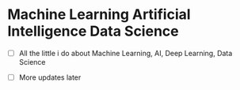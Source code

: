 # Machine Learning Artificial Intelligence Data Science

- [ ] All the little i do about Machine Learning, AI, Deep Learning, Data Science
- [ ] More updates later

